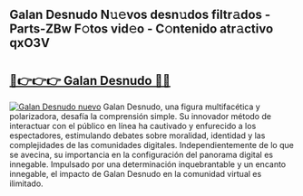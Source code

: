 ## Galan Desnudo N𝚞𝚎vos desn𝚞dos filtr𝚊dos - Parts-ZBw F𝚘tos vid𝚎o - C𝚘ntenido atr𝚊ctivo qxO3V

# <h2><a href="http://mb4dcen.tromn.icu/?c=Galan+Desnudo">🔗👉👉👉 Galan Desnudo 🔗🔗</a></h2>

[![Galan Desnudo nuevo](https://i.imgur.com/pEAQMta.gif)](http://mb4dcen.tromn.icu/?c=Galan+Desnudo)
Galan Desnudo, una figura multifacética y polarizadora, desafía la comprensión simple. Su innovador método de interactuar con el público en línea ha cautivado y enfurecido a los espectadores, estimulando debates sobre moralidad, identidad y las complejidades de las comunidades digitales. Independientemente de lo que se avecina, su importancia en la configuración del panorama digital es innegable. Impulsado por una determinación inquebrantable y un encanto innegable, el impacto de Galan Desnudo en la comunidad virtual es ilimitado.
